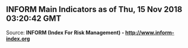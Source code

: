 ## INFORM Main Indicators as of Thu, 15 Nov 2018 03:20:42 GMT

Source: **INFORM (Index For Risk Management) - http://www.inform-index.org**